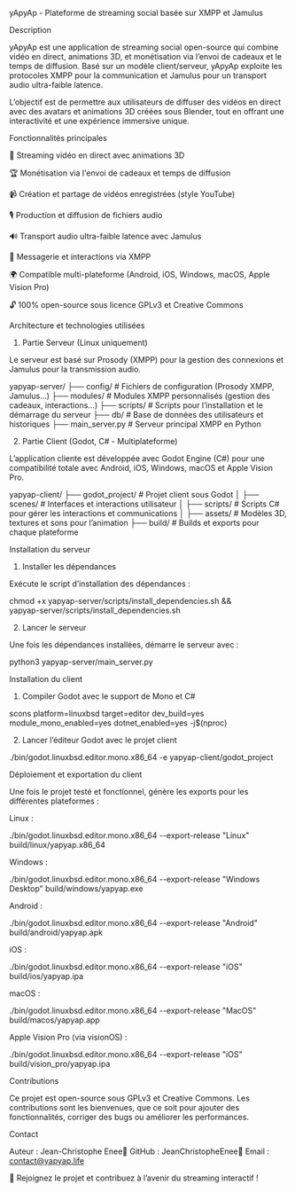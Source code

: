 yApyAp - Plateforme de streaming social basée sur XMPP et Jamulus

Description

yApyAp est une application de streaming social open-source qui combine vidéo en direct, animations 3D, et monétisation via l’envoi de cadeaux et le temps de diffusion. Basé sur un modèle client/serveur, yApyAp exploite les protocoles XMPP pour la communication et Jamulus pour un transport audio ultra-faible latence.

L’objectif est de permettre aux utilisateurs de diffuser des vidéos en direct avec des avatars et animations 3D créées sous Blender, tout en offrant une interactivité et une expérience immersive unique.

Fonctionnalités principales

🎥 Streaming vidéo en direct avec animations 3D

🏆 Monétisation via l'envoi de cadeaux et temps de diffusion

📹 Création et partage de vidéos enregistrées (style YouTube)

🎙 Production et diffusion de fichiers audio

🔊 Transport audio ultra-faible latence avec Jamulus

💬 Messagerie et interactions via XMPP

🌍 Compatible multi-plateforme (Android, iOS, Windows, macOS, Apple Vision Pro)

🔓 100% open-source sous licence GPLv3 et Creative Commons

Architecture et technologies utilisées

1. Partie Serveur (Linux uniquement)

Le serveur est basé sur Prosody (XMPP) pour la gestion des connexions et Jamulus pour la transmission audio.

yapyap-server/
├── config/            # Fichiers de configuration (Prosody XMPP, Jamulus...)
├── modules/           # Modules XMPP personnalisés (gestion des cadeaux, interactions...)
├── scripts/           # Scripts pour l’installation et le démarrage du serveur
├── db/                # Base de données des utilisateurs et historiques
├── main_server.py     # Serveur principal XMPP en Python

2. Partie Client (Godot, C# - Multiplateforme)

L’application cliente est développée avec Godot Engine (C#) pour une compatibilité totale avec Android, iOS, Windows, macOS et Apple Vision Pro.

yapyap-client/
├── godot_project/     # Projet client sous Godot
│   ├── scenes/        # Interfaces et interactions utilisateur
│   ├── scripts/       # Scripts C# pour gérer les interactions et communications
│   ├── assets/        # Modèles 3D, textures et sons pour l’animation
├── build/             # Builds et exports pour chaque plateforme

Installation du serveur

1. Installer les dépendances

Exécute le script d’installation des dépendances :

chmod +x yapyap-server/scripts/install_dependencies.sh && \
yapyap-server/scripts/install_dependencies.sh

2. Lancer le serveur

Une fois les dépendances installées, démarre le serveur avec :

python3 yapyap-server/main_server.py

Installation du client

1. Compiler Godot avec le support de Mono et C#

scons platform=linuxbsd target=editor dev_build=yes module_mono_enabled=yes dotnet_enabled=yes -j$(nproc)

2. Lancer l’éditeur Godot avec le projet client

./bin/godot.linuxbsd.editor.mono.x86_64 -e yapyap-client/godot_project

Déploiement et exportation du client

Une fois le projet testé et fonctionnel, génère les exports pour les différentes plateformes :

Linux :

./bin/godot.linuxbsd.editor.mono.x86_64 --export-release "Linux" build/linux/yapyap.x86_64

Windows :

./bin/godot.linuxbsd.editor.mono.x86_64 --export-release "Windows Desktop" build/windows/yapyap.exe

Android :

./bin/godot.linuxbsd.editor.mono.x86_64 --export-release "Android" build/android/yapyap.apk

iOS :

./bin/godot.linuxbsd.editor.mono.x86_64 --export-release "iOS" build/ios/yapyap.ipa

macOS :

./bin/godot.linuxbsd.editor.mono.x86_64 --export-release "MacOS" build/macos/yapyap.app

Apple Vision Pro (via visionOS) :

./bin/godot.linuxbsd.editor.mono.x86_64 --export-release "iOS" build/vision_pro/yapyap.ipa

Contributions

Ce projet est open-source sous GPLv3 et Creative Commons. Les contributions sont les bienvenues, que ce soit pour ajouter des fonctionnalités, corriger des bugs ou améliorer les performances.

Contact

Auteur : Jean-Christophe Enee📌 GitHub : JeanChristopheEnee📌 Email : contact@yapyap.life

🚀 Rejoignez le projet et contribuez à l’avenir du streaming interactif !


